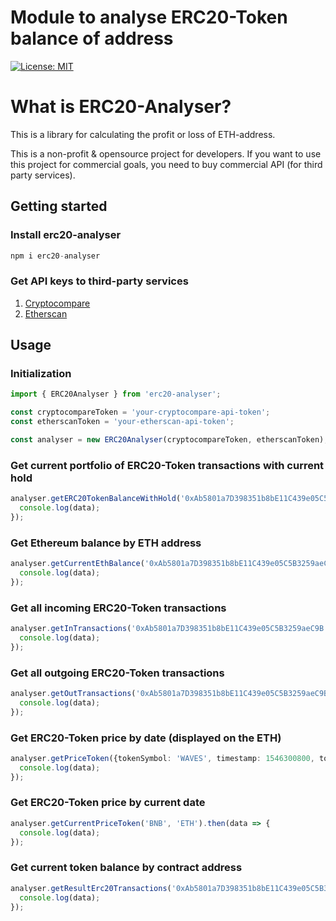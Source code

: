 # Module to analyse ERC20-Token balance of address

[![License: MIT](https://img.shields.io/badge/License-MIT-yellow.svg)](https://github.com/shevchenkonik/erc20-analyser/blob/master/LICENSE)


# What is ERC20-Analyser?

This is a library for calculating the profit or loss of ETH-address.

This is a non-profit & opensource project for developers. If you want to use this project for commercial goals, you need to buy commercial API (for third party services).

## Getting started

### Install erc20-analyser

```javascript
npm i erc20-analyser
```

### Get API keys to third-party services

1. [Cryptocompare](https://www.cryptocompare.com/)
2. [Etherscan](https://etherscan.io/)

## Usage

### Initialization
```typescript
import { ERC20Analyser } from 'erc20-analyser';

const cryptocompareToken = 'your-cryptocompare-api-token';
const etherscanToken = 'your-etherscan-api-token';

const analyser = new ERC20Analyser(cryptocompareToken, etherscanToken);
```

### Get current portfolio of ERC20-Token transactions with current hold
```typescript
analyser.getERC20TokenBalanceWithHold('0xAb5801a7D398351b8bE11C439e05C5B3259aeC9B').then(data => {
  console.log(data);
});
```

### Get Ethereum balance by ETH address
```typescript
analyser.getCurrentEthBalance('0xAb5801a7D398351b8bE11C439e05C5B3259aeC9B').then(data => {
  console.log(data);
});
```

### Get all incoming ERC20-Token transactions
```typescript
analyser.getInTransactions('0xAb5801a7D398351b8bE11C439e05C5B3259aeC9B').then(data => {
  console.log(data);
});
```

### Get all outgoing ERC20-Token transactions
```typescript
analyser.getOutTransactions('0xAb5801a7D398351b8bE11C439e05C5B3259aeC9B').then(data => {
  console.log(data);
});
```

### Get ERC20-Token price by date (displayed on the ETH)
```typescript
analyser.getPriceToken({tokenSymbol: 'WAVES', timestamp: 1546300800, toConvert: 'ETH'}).then(data => {
  console.log(data);
});
```

### Get ERC20-Token price by current date
```typescript
analyser.getCurrentPriceToken('BNB', 'ETH').then(data => {
  console.log(data);
});
```


### Get current token balance by contract address
```typescript
analyser.getResultErc20Transactions('0xAb5801a7D398351b8bE11C439e05C5B3259aeC9B', '0xe25b0bba01dc5630312b6a21927e578061a13f55').then(data => {
  console.log(data);
});
```
